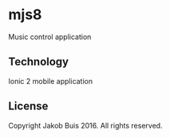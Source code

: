 # mjs8
Music control application

## Technology
Ionic 2 mobile application

## License
Copyright Jakob Buis 2016. All rights reserved.
